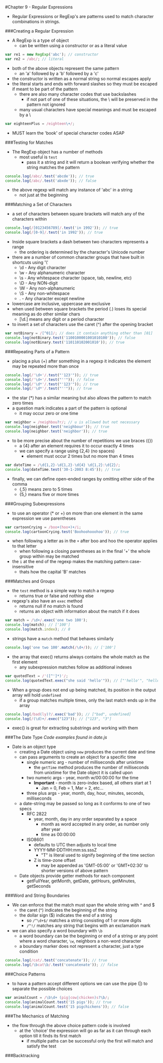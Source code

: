 #Chapter 9 - Regular Expressions

- Regular Expressions or RegExp's are patterns used to match character combinations in strings.

###Creating a Regular Expression
- A RegExp is a type of object
    - can be written using a constructor or as a literal value
```javascript
var re1 = new RegExp('abc'); // constructor
var re2 = /abc/; // literal
```
- both of the above objects represent the same pattern
    - an 'a' followed by a 'b' followed by a 'c'
- the constructor is written as a normal string so normal escapes apply
- the literal starts and ends with forward slashes so they must be escaped if meant to be part of the pattern
    - there are also many character codes that use backslashes
        - if not part of one of these situations, the \ will be preserved in the pattern not ignored
    - many usual characters have special meanings and must be escaped by a \
```javascript
var eighteenPlus = /eighteen\+/;
```
- MUST learn the 'book' of special character codes ASAP

###Testing for Matches
- The RegExp object has a number of methods
    - most useful is ```test```
        - pass it a string and it will return a boolean verifying whether the string matches the pattern
```javascript
console.log(/abc/.test('abcde')); // true
console.log(/abc/.test('abxde')); // false
```
- the above regexp will match any instance of 'abc' in a string
    - not just at the beginning

###Matching a Set of Characters
- a set of characters between square brackets will match any of the characters within
```javascript
console.log(/[0123456789]/.test('in 1992')); // true
console.log(/[0-9]/.test('in 1992')); // true
```
- Inside square brackets a dash between two characters represents a range
    - the ordering is determined by the character's Unicode number
- there are a number of common character groups that have built in shortcuts using '\\'
    - \d - Any digit character
    - \w - Any alphanumeric character
    - \s - Any whitespace character (space, tab, newline, etc)
    - \D - Any NON-digit
    - \W - Any non-alphanumeric
    - \S - Any non-whitespace
    - . - Any character except newline
- lowercase are inclusive, uppercase are exclusive
- when used between square brackets the period (.) loses its special meaning as do other similar chars
    - [\d.] means any digit or a period character
- to invert a set of characters use the caret (^) after the opening bracket
```javascript
var notBinary = /[^01]/; // does it contain anything other than [01]
console.log(notBinary.test('1100100001001010100')); // false
console.log(notBinary.test('110110102001010')); // true
```

###Repeating Parts of a Pattern
- placing a plus (+) after something in a regexp it indicates the element may be repeated more than once
```javascript
console.log(/'\d+'/.test("'123'")); // true
console.log(/'\d+'/.test("''")); // false
console.log(/'\d*'/.test("'123'")); // true
console.log(/'\d*'/.test("''")); // true
```
- the star (\*) has a similar meaning but also allows the pattern to match zero times
- a question mark indicates a part of the pattern is optional
    - it may occur zero or one time
```javascript
var neighbor = /neighbou?r/; // u is allowed but not necessary
console.log(neighbor.test('neighbour')); // true
console.log(neighbor.test('neighbor')); // true
```
- to be more precise about the number of repetitions we use braces ({})
    - a {4} after an element requires it to occur exactly 4 times
    - we can specify a range using {2,4} (no spaces)
        - element must occur 2 times but no more than 4 times
```javascript
var dateTime = /\d{1,2}-\d{1,2}-\d{4} \d{1,2}:\d{2}/;
console.log(dateTime.test('30-1-2003 8:45')); // true
```
- finally, we can define open-ended ranges by omitting either side of the comma
    - {,5} means zero to 5 times
    - {5,} means five or more times

###Grouping Subexpressions
- to use an operator (\* or +) on more than one element in the same expression we use parentheses
```javascript
var cartoonCrying = /boo+(hoo+)+/i;
console.log(cartoonCrying.test('Boohoohooohoo')); // true
```
- when following a letter as in the ```+``` after boo and hoo the operator applies to that letter
    - when following a closing parentheses as in the final '+' the whole group within may be matched
- the ```i``` at the end of the regexp makes the matching pattern case-insensitive
    - thats how the capital 'B' matches

###Matches and Groups
- the ```test``` method is a simple way to match a regexp
    - returns true or false and nothing else
- regexp's also have an ```exec``` method
    - returns null if no match is found
    - returns an object with information about the match if it does
```javascript
var match = /\d+/.exec('one two 100');
console.log(match); // ['100']
console.log(match.index); // 8
```
- strings have a ```match``` method that behaves similarly
```javascript
console.log('one two 100'.match(/\d+/)); // ['100']
```
- the array that exec() returns always contains the whole match as the first element
    - any subexpression matches follow as additional indexes
```javascript
var quotedText = /'([^']*)'/;
console.log(quotedText.exec("she said 'hello'")); // ["'hello'", "hello"]
```
- When a group does not end up being matched, its position in the output array will hold ```undefined```
    - if a group matches multiple times, only the last match ends up in the array
```javascript
console.log(/bad(ly)?/.exec('bad')); // ["bad", undefined]
console.log(/(\d)+/.exec("123")); // ["123", "3"]
```
- exec() is great for extracting substrings and working with them

###The Date Type
*Code examples found in date.js*
- Date is an object type
    - creating a Date object using ```new``` produces the current date and time
    - can pass arguments to create an object for a specific time
        - single numeric arg - number of milliseconds after unixtime
            - the ```getTime``` method produces the number of milliseconds from unixtime for the Date object it is called upon
        - two numeric args - year, month w/00:00:00 for the time
            - **Important** - month is zero-index based, all others start at 1
                - Jan = 0, Feb = 1, Mar = 2, etc...
        - three plus args - year, month, day, hour, minutes, seconds, milliseconds
    - a date-string may be passed so long as it conforms to one of two specs
        - RFC 2822
            - year, month, day in any order separated by a space
                - month as word accepted in any order, as number only after year
                - time as 00:00:00
        - ISO8601
            - defaults to UTC then adjusts to local time
            - YYYY-MM-DDTHH:mm:ss.sssZ
                - "T" is literal used to signify beginning of the time section
            - Z is time-zone offset
                - may be appended as 'GMT-05:00' or 'GMT+02:30' to shorter versions of above pattern
    - Date objects provide getter methods for each component
        - getFullYear, getMonth, getDate, getHours, getMinutes, getSeconds

###Word and String Boundaries
- We can enforce that the match must span the whole string with ^ and $
    - the caret (^) indicates the beginning of the string
    - the dollar sign ($) indicates the end of a string
        - so ```/^\d+$/``` matches a string consisting of 1 or more digits
        - ```/^!/``` matches any string that begins with an exclamation mark
- we can also specify a word boundary with ```\b```
    - a word boundary can be the beginning or end of a string or any point where a word character, ```\w```, neighbors a non-word character
    - a boundary marker does not represent a character, just a type condition
```javascript
console.log(/cat/.test('concatenate')); // true
console.log(/\bcat\b/.test('concatenate')); // false
```

###Choice Patterns
- to have a pattern accept different options we can use the pipe (|) to separate the possible choices
```javascript
var animalCount = /\b\d+ (pig|cow|chicken)s?\b/;
console.log(animalCount.test('15 pigs')); // true
console.log(animalCount.test('15 pigchickens')); // false
```

###The Mechanics of Matching
- the flow through the above choice pattern code is involved
    - at the 'choice' the expression will go as far as it can through each option till it finds its first match
        - if multiple paths can be successful only the first will match and satisfy the test

###Backtracking
